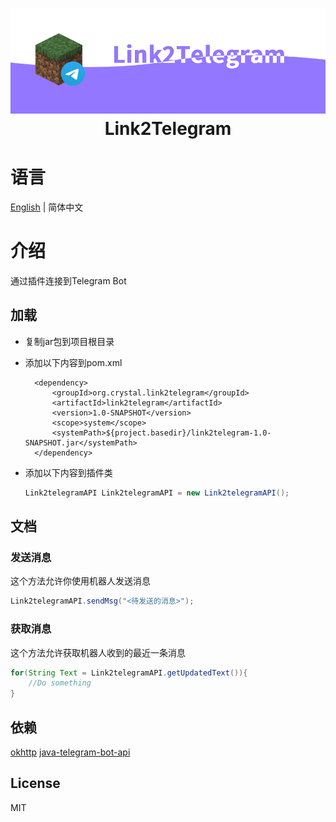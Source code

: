 <h1 align="center">
    <img width="600" src="https://raw.githubusercontent.com/Crystal-Moling/link2telegram/master/Banner.png"/><br>
	Link2Telegram
</h1>

# 语言
[English](https://github.com/Crystal-Moling/link2telegram/blob/master/README.md) | 简体中文

# 介绍
通过插件连接到Telegram Bot

## 加载
* 复制jar包到项目根目录
* 添加以下内容到pom.xml

        <dependency>
            <groupId>org.crystal.link2telegram</groupId>
            <artifactId>link2telegram</artifactId>
            <version>1.0-SNAPSHOT</version>
            <scope>system</scope>
            <systemPath>${project.basedir}/link2telegram-1.0-SNAPSHOT.jar</systemPath>
        </dependency>
* 添加以下内容到插件类
  ```java
  Link2telegramAPI Link2telegramAPI = new Link2telegramAPI();
  ```
## 文档
### 发送消息
这个方法允许你使用机器人发送消息
  ```java
  Link2telegramAPI.sendMsg("<待发送的消息>");
  ```
### 获取消息
这个方法允许获取机器人收到的最近一条消息
  ```java
  for(String Text = Link2telegramAPI.getUpdatedText()){
      //Do something
  }
  ```
## 依赖

[okhttp](https://github.com/square/okhttp)
[java-telegram-bot-api](https://github.com/pengrad/java-telegram-bot-api)

## License
MIT